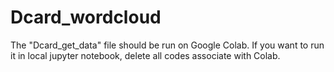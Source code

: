 # Dcard_wordcloud

The "Dcard_get_data" file should be run on Google Colab. If you want to run it in local jupyter notebook, delete all codes associate with Colab.
